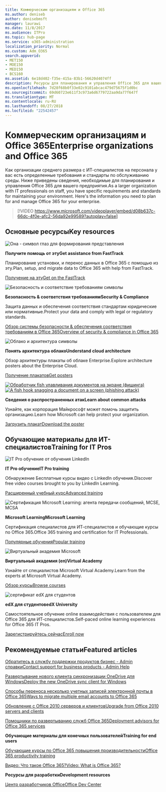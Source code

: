 ```yaml
---
title: Коммерческим организациям и Office 365
ms.author: deniseb
author: denisebmsft
manager: laurawi
ms.date: 11/8/2017
ms.audience: ITPro
ms.topic: hub-page
ms.service: o365-administration
localization_priority: Normal
ms.custom: Adm_O365
search.appverid:
- MET150
- MOE150
- MED150
- BCS160
ms.assetid: 6e18d402-f35e-415a-83b1-56620d4074ff
description: Ресурсы для планирования и управления Office 365 для вашего предприятия.
ms.openlocfilehash: 7d28f68b0f33e02c9101abcac479d75675f1d0bc
ms.sourcegitcommit: 69d60723e611f3c973a6d6779722aa9da77f647f
ms.translationtype: MT
ms.contentlocale: ru-RU
ms.lasthandoff: 08/27/2018
ms.locfileid: "22542457"
---
```

# <a name="enterprise-organizations-and-office-365"></a><span data-ttu-id="0d415-103">Коммерческим организациям и Office 365</span><span class="sxs-lookup"><span data-stu-id="0d415-103">Enterprise organizations and Office 365</span></span>

<span data-ttu-id="0d415-p101">Как организации среднего размера с ИТ-специалистов на персонала у вас есть определенные требования и стандарты по обслуживанию среды. Ниже приведены сведения, необходимые для планирования и управления Office 365 для вашего предприятия.</span><span class="sxs-lookup"><span data-stu-id="0d415-p101">As a larger organization with IT professionals on staff, you have specific requirements and standards for maintaining your environment. Here's the information you need to plan for and manage Office 365 for your enterprise.</span></span>
  

> [!VIDEO https://www.microsoft.com/videoplayer/embed/d08b637c-66dc-4f0e-afc2-56da92e99589?autoplay=false]
  
## <a name="key-resources"></a><span data-ttu-id="0d415-106">Основные ресурсы</span><span class="sxs-lookup"><span data-stu-id="0d415-106">Key resources</span></span>

![Она - символ глаз для формирования представления](media/263443cf-d8bd-460b-ac46-a08323551f3f.png)
  
 <span data-ttu-id="0d415-108">**Получите помощь от эту**</span><span class="sxs-lookup"><span data-stu-id="0d415-108">**Get assistance from FastTrack**</span></span>
  
<span data-ttu-id="0d415-109">Планирование установки, и перенос данных в Office 365 с помощью из эту.</span><span class="sxs-lookup"><span data-stu-id="0d415-109">Plan, setup, and migrate data to Office 365 with help from FastTrack.</span></span>
  
[<span data-ttu-id="0d415-110">Получение на эту</span><span class="sxs-lookup"><span data-stu-id="0d415-110">Get on the FastTrack</span></span>](https://go.microsoft.com/fwlink/?linkid=238431)
  
![Безопасность и соответствие требованиям символы](media/f96c2cdf-d151-4f44-bb11-20bb7f366a21.png)
  
 <span data-ttu-id="0d415-112">**Безопасность &amp; соответствия требованиям**</span><span class="sxs-lookup"><span data-stu-id="0d415-112">**Security &amp; Compliance**</span></span>
  
<span data-ttu-id="0d415-113">Защита данных и обеспечения соответствия стандартам юридические или нормативные.</span><span class="sxs-lookup"><span data-stu-id="0d415-113">Protect your data and comply with legal or regulatory standards.</span></span>
  
[<span data-ttu-id="0d415-114">Обзор системы безопасности &amp; обеспечения соответствия требованиям в Office 365</span><span class="sxs-lookup"><span data-stu-id="0d415-114">Overview of security &amp; compliance in Office 365</span></span>](https://support.office.com/article/dcb83b2c-ac66-4ced-925d-50eb9698a0b2)
  
![Облако и архитектура символы](media/2850ac8d-4c99-4825-869e-83724c4ef54e.png)
  
 <span data-ttu-id="0d415-116">**Понять архитектура облако**</span><span class="sxs-lookup"><span data-stu-id="0d415-116">**Understand cloud architecture**</span></span>
  
<span data-ttu-id="0d415-117">Обзор архитектуры плакаты об облаке Enterprise.</span><span class="sxs-lookup"><span data-stu-id="0d415-117">Explore architecture posters about the Enterprise Cloud.</span></span>
  
[<span data-ttu-id="0d415-118">Получение плакатов</span><span class="sxs-lookup"><span data-stu-id="0d415-118">Get posters</span></span>](https://aka.ms/cloudarch)
  
<span data-ttu-id="0d415-119">[![Обработчик fish улавливания документов на экране (фишинга)](media/dc32a996-623a-400c-9b7a-ed1b89a56948.png)](https://aka.ms/commonattacks)</span><span class="sxs-lookup"><span data-stu-id="0d415-119">[![A fish hook snagging a document on a screen (phishing attack)](media/dc32a996-623a-400c-9b7a-ed1b89a56948.png)](https://aka.ms/commonattacks)</span></span>
  
 <span data-ttu-id="0d415-120">**Сведения о распространенных атак**</span><span class="sxs-lookup"><span data-stu-id="0d415-120">**Learn about common attacks**</span></span>
  
<span data-ttu-id="0d415-121">Узнайте, как корпорация Майкрософт может помочь защитить организацию.</span><span class="sxs-lookup"><span data-stu-id="0d415-121">Learn how Microsoft can help protect your organization.</span></span>
  
[<span data-ttu-id="0d415-122">Загрузить плакат</span><span class="sxs-lookup"><span data-stu-id="0d415-122">Download the poster</span></span>](https://aka.ms/commonattacks)
  
## <a name="training-for-it-pros"></a><span data-ttu-id="0d415-123">Обучающие материалы для ИТ-специалистов</span><span class="sxs-lookup"><span data-stu-id="0d415-123">Training for IT Pros</span></span>

![IT Pro обучение от обучения LinkedIn](media/b951eac7-9d99-42b5-86a3-3058a6445077.png)
  
 <span data-ttu-id="0d415-125">**IT Pro обучение**</span><span class="sxs-lookup"><span data-stu-id="0d415-125">**IT Pro training**</span></span>
  
<span data-ttu-id="0d415-126">Обнаружение Бесплатные курсы видео с LinkedIn обучения.</span><span class="sxs-lookup"><span data-stu-id="0d415-126">Discover free video courses brought to you by LinkedIn Learning.</span></span>
  
[<span data-ttu-id="0d415-127">Расширенный учебный курс</span><span class="sxs-lookup"><span data-stu-id="0d415-127">Advanced training</span></span>](https://support.office.com/article/68cc9b95-0bdc-491e-a81f-ee70b3ec63c5.aspx)
  
![Сертификация Microsoft Learning: агента передачи сообщений, MCSE, MCSA](media/8eab3b6a-5aff-423c-9c57-fd078fdebca8.png)
  
 <span data-ttu-id="0d415-129">**Microsoft Learning**</span><span class="sxs-lookup"><span data-stu-id="0d415-129">**Microsoft Learning**</span></span>
  
<span data-ttu-id="0d415-130">Сертификация специалистов для ИТ-специалистов и обучающие курсы по Office 365.</span><span class="sxs-lookup"><span data-stu-id="0d415-130">Office 365 training and certification for IT Professionals.</span></span>
  
[<span data-ttu-id="0d415-131">Популярные обучения</span><span class="sxs-lookup"><span data-stu-id="0d415-131">Popular training</span></span>](https://go.microsoft.com/fwlink/?linkid=826247)
  
![Виртуальный академия Microsoft](media/1bced083-acd6-4705-9f22-22009166a5d7.png)
  
 <span data-ttu-id="0d415-133">**Виртуальный академия (en)**</span><span class="sxs-lookup"><span data-stu-id="0d415-133">**Virtual Academy**</span></span>
  
<span data-ttu-id="0d415-134">Узнайте от специалистов Microsoft Virtual Academy.</span><span class="sxs-lookup"><span data-stu-id="0d415-134">Learn from the experts at Microsoft Virtual Academy.</span></span>
  
[<span data-ttu-id="0d415-135">Обзор курсы</span><span class="sxs-lookup"><span data-stu-id="0d415-135">Browse courses</span></span>](https://go.microsoft.com/fwlink/?linkid=826248)
  
![сертификат edX для студентов](media/c52ff863-94fa-4d6e-b91f-f9057956a7b0.png)
  
 <span data-ttu-id="0d415-137">**edX для студентов**</span><span class="sxs-lookup"><span data-stu-id="0d415-137">**edX University**</span></span>
  
<span data-ttu-id="0d415-138">Самостоятельное обучение online взаимодействия с пользователем для Office 365 для ИТ-специалистов.</span><span class="sxs-lookup"><span data-stu-id="0d415-138">Self-paced online learning experiences for Office 365 IT Pros.</span></span>
  
[<span data-ttu-id="0d415-139">Зарегистрируйтесь сейчас</span><span class="sxs-lookup"><span data-stu-id="0d415-139">Enroll now</span></span>](https://go.microsoft.com/fwlink/?linkid=852994)
  
## <a name="featured-articles"></a><span data-ttu-id="0d415-140">Рекомендуемые статьи</span><span class="sxs-lookup"><span data-stu-id="0d415-140">Featured articles</span></span>

[<span data-ttu-id="0d415-141">Обратитесь в службу поддержки продуктов бизнес - Admin справки</span><span class="sxs-lookup"><span data-stu-id="0d415-141">Contact support for business products - Admin Help</span></span>](https://support.office.com/article/32a17ca7-6fa0-4870-8a8d-e25ba4ccfd4b)
  
[<span data-ttu-id="0d415-142">Развертывание нового клиента синхронизации OneDrive для Windows</span><span class="sxs-lookup"><span data-stu-id="0d415-142">Deploy the new OneDrive sync client for Windows</span></span>](https://support.office.com/article/3f3a511c-30c6-404a-98bf-76f95c519668)
  
[<span data-ttu-id="0d415-143">Способы переноса несколько учетных записей электронной почты в Office 365</span><span class="sxs-lookup"><span data-stu-id="0d415-143">Ways to migrate multiple email accounts to Office 365</span></span>](https://support.office.com/article/0a4913fe-60fb-498f-9155-a86516418842)
  
[<span data-ttu-id="0d415-144">Обновление с Office 2010 серверов и клиентов</span><span class="sxs-lookup"><span data-stu-id="0d415-144">Upgrade from Office 2010 servers and clients</span></span>](upgrade-from-office-2010-servers-and-products.md)
  
[<span data-ttu-id="0d415-145">Помощники по развертыванию служб Office 365</span><span class="sxs-lookup"><span data-stu-id="0d415-145">Deployment advisors for Office 365 services</span></span>](deployment-advisors-for-office-365.md)
  
 <span data-ttu-id="0d415-146">**Обучающие материалы для конечных пользователей**</span><span class="sxs-lookup"><span data-stu-id="0d415-146">**Training for end users**</span></span>
  
[<span data-ttu-id="0d415-147">Обучающие курсы по Office 365 повышения производительности</span><span class="sxs-lookup"><span data-stu-id="0d415-147">Office 365 productivity training</span></span>](https://support.office.com/article/af07cb6b-980d-4f33-8599-322582767408)
  
[<span data-ttu-id="0d415-148">Видео: Что такое Office 365?</span><span class="sxs-lookup"><span data-stu-id="0d415-148">Video: What is Office 365?</span></span>](https://support.office.com/article/847caf12-2589-452c-8aca-1c009797678b)
  
 <span data-ttu-id="0d415-149">**Ресурсы для разработки**</span><span class="sxs-lookup"><span data-stu-id="0d415-149">**Development resources**</span></span>
  
[<span data-ttu-id="0d415-150">Центр разработчиков Office</span><span class="sxs-lookup"><span data-stu-id="0d415-150">Office Dev Center</span></span>](https://go.microsoft.com/fwlink/?linkid=615418)
  

